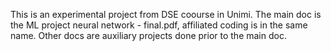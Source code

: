This is an experimental project from DSE coourse in Unimi.
The main doc is the ML project neural network - final.pdf, affiliated coding is in the same name.
Other docs are auxiliary projects done prior to the main doc.
